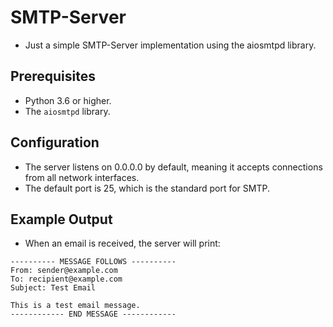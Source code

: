 # SMTP-Server
- Just a simple SMTP-Server implementation using the aiosmtpd library.
## Prerequisites
- Python 3.6 or higher.
- The `aiosmtpd` library.
## Configuration
- The server listens on 0.0.0.0 by default, meaning it accepts connections from all network interfaces.
- The default port is 25, which is the standard port for SMTP.
## Example Output
- When an email is received, the server will print:
```
---------- MESSAGE FOLLOWS ----------
From: sender@example.com
To: recipient@example.com
Subject: Test Email

This is a test email message.
------------ END MESSAGE ------------
```
